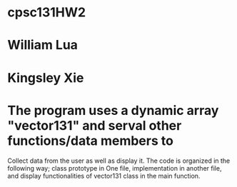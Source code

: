 # cpsc131HW2
# William Lua
# Kingsley Xie
#
# The program uses a dynamic array "vector131" and serval other functions/data members to 
 Collect data from the user as well as display it. The code is organized in the following way; class prototype in 
 One file, implementation in another file, and display functionalities of vector131 class in the main function.

